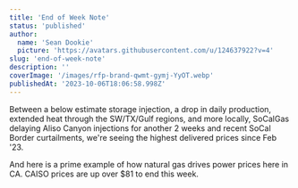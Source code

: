 ```yaml
---
title: 'End of Week Note'
status: 'published'
author:
  name: 'Sean Dookie'
  picture: 'https://avatars.githubusercontent.com/u/124637922?v=4'
slug: 'end-of-week-note'
description: ''
coverImage: '/images/rfp-brand-qwmt-gymj-YyOT.webp'
publishedAt: '2023-10-06T18:06:58.998Z'
---
```


Between a below estimate storage injection, a drop in daily production, extended heat through the SW/TX/Gulf regions, and more locally, SoCalGas delaying Aliso Canyon injections for another 2 weeks and recent SoCal Border curtailments, we're seeing the highest delivered prices since Feb '23.

And here is a prime example of how natural gas drives power prices here in CA. CAISO prices are up over $81 to end this week.

